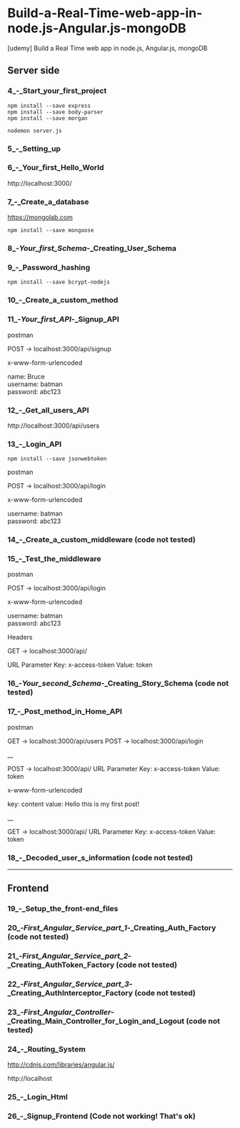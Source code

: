# Build-a-Real-Time-web-app-in-node.js-Angular.js-mongoDB

[udemy] Build a Real Time web app in node.js, Angular.js, mongoDB

## Server side

### 4_-_Start_your_first_project

    npm install --save express
    npm install --save body-parser
    npm install --save morgan

    nodemon server.js


### 5_-_Setting_up

### 6_-_Your_first_Hello_World

http://localhost:3000/

### 7_-_Create_a_database

https://mongolab.com

    npm install --save mongoose


### 8_-_Your_first_Schema_-_Creating_User_Schema


### 9_-_Password_hashing

    npm install --save bcrypt-nodejs

### 10_-_Create_a_custom_method

### 11_-_Your_first_API_-_Signup_API

postman

POST -> localhost:3000/api/signup

x-www-form-urlencoded

name: Bruce  
username: batman  
password: abc123  

### 12_-_Get_all_users_API

http://localhost:3000/api/users

### 13_-_Login_API

    npm install --save jsonwebtoken

postman

POST -> localhost:3000/api/login

x-www-form-urlencoded

username: batman  
password: abc123  


### 14_-_Create_a_custom_middleware (code not tested)


### 15_-_Test_the_middleware

postman

POST -> localhost:3000/api/login

x-www-form-urlencoded

username: batman  
password: abc123


Headers

GET -> localhost:3000/api/

URL Parameter Key: x-access-token
Value: token


### 16_-_Your_second_Schema_-_Creating_Story_Schema (code not tested)


### 17_-_Post_method_in_Home_API



postman

GET -> localhost:3000/api/users
POST -> localhost:3000/api/login

__

POST -> localhost:3000/api/
URL Parameter Key: x-access-token
Value: token

x-www-form-urlencoded

key: content
value: Hello this is my first post!

__

GET -> localhost:3000/api/
URL Parameter Key: x-access-token
Value: token


### 18_-_Decoded_user_s_information (code not tested)

___

## Frontend

### 19_-_Setup_the_front-end_files

### 20_-_First_Angular_Service_part_1_-_Creating_Auth_Factory (code not tested)

### 21_-_First_Angular_Service_part_2_-_Creating_AuthToken_Factory (code not tested)

### 22_-_First_Angular_Service_part_3_-_Creating_AuthInterceptor_Factory (code not tested)

### 23_-_First_Angular_Controller_-_Creating_Main_Controller_for_Login_and_Logout (code not tested)


### 24_-_Routing_System

http://cdnjs.com/libraries/angular.js/  

http://localhost


### 25_-_Login_Html

### 26_-_Signup_Frontend (Code not working! That's ok)
